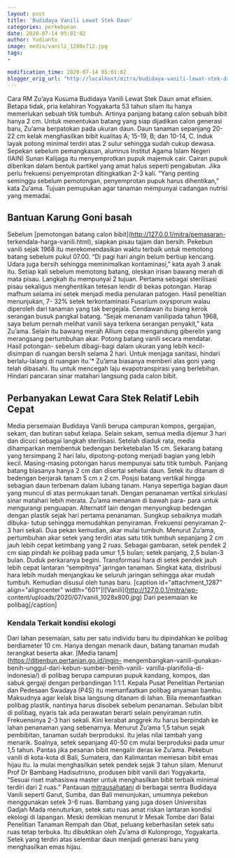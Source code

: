 ```yaml
---
layout: post
title: 'Budidaya Vanili Lewat Stek Daun'
categories: perkebunan
date: 2020-07-14 05:01:02
author: Yudianto
image: media/vanili_1280x712.jpg
tags:
- 

modification_time: 2020-07-14 05:01:02
blogger_orig_url: "http://localhost/mitra/budidaya-vanili-lewat-stek-daun.html"
---
```


Cara RM Zu’aya Kusuma Budidaya Vanili Lewat Stek Daun amat efisien. Betapa
tidak, pria kelahiran Yogyakarta 53 tahun silam itu hanya memerlukan sebuah
titik tumbuh. Artinya panjang batang calon sebuah bibit hanya 2 cm. Untuk
menentukan batang yang siap dijadikan calon generasi baru, Zu’ama berpatokan
pada ukuran daun. Daun tanaman sepanjang 20-22 cm kelak menghasilkan bibit
kualitas A; 15-19, B; dan 10-14, C. Induk layak potong minimal terdiri atas 2
sulur sehingga sudah cukup dewasa. Sepekan sebelum pemangkasan, alumnus
Institut Agama Islam Negeri (IAIN) Sunan Kalijaga itu menyemprotkan pupuk
majemuk cair. Cairan pupuk diberikan dalam bentuk partikel yang amat halus
seperti pengabutan. Jika perlu frekuensi penyemprotan ditingkatkan 2-3 kali.
“Yang penting seminggu sebelum pemotongan, penyemprotan pupuk harus
dihentikan,” kata Zu’ama. Tujuan pemupukan agar tanaman mempunyai cadangan
nutrisi yang memadai.

## Bantuan Karung Goni basah

Sebelum [pemotongan batang calon bibit](http://127.0.0.1/mitra/pemasaran-
terkendala-harga-vanili.html), siapkan pisau tajam dan bersih. Pekebun vanili
sejak 1968 itu merekomendasikan waktu terbaik untuk memotong batang sebelum
pukul 07.00. “Di pagi hari angin belum bertiup kencang. Udara juga bersih
sehingga meminimalkan kontaminasi,” kata ayah 3 anak itu. Setiap kali sebelum
memotong batang, oleskan irisan bawang merah di mata pisau. Langkah itu
mempunyai 2 tujuan. Pertama sebagai sterilisasi pisau sekaligus menghentikan
tetesan lendir di bekas potongan. Harap mafhum selama ini setek menjadi media
penularan patogen. Hasil penelitian menunjukan, 7- 32% setek terkontaminasi
Fusarium oxysporum walau diperoleh dari tanaman yang tak bergejala. Cendawan
itu biang kerok serangan busuk pangkal batang. “Sejak menanam vanilipada tahun
1968, saya belum pernah melihat vanili saya terkena serangan penyakit,” kata
Zu’ama. Selain itu bawang merah Allium cepa mengandung giberelin yang
merangsang pertumbuhan akar. Potong batang vanili secara mendatar. Hasil
potongan- sebelum dibagi-bagi dalam ukuran yang lebih kecil-disimpan di
ruangan bersih selama 2 hari. Untuk menjaga sanitasi, hindari berlalu-lalang
di ruangan itu.'* Zu’ama biasanya memberi alas goni yang telah dibasahi. Itu
untuk mencegah laju evapotranspirasi yang berlebihan. Hindari pancaran sinar
matahari langsung pada calon bibit.

## Perbanyakan Lewat Cara Stek Relatif Lebih Cepat

Media persemaian Budidaya Vanili berupa campuran kompos, gergajian, sekam, dan
butiran sabut kelapa. Selain sekam, semua media dijemur 3 hari dan dicuci
sebagai langkah sterilisasi. Setelah diaduk rata, media dihamparkan membentuk
bedengan berketebalan 15 cm. Sekarang batang yang tersimpang 2 hari lalu,
dipotong-potong menjadi bagian yang lebih kecil. Masing-masing potongan harus
mempunyai satu titik tumbuh. Panjang batang biasanya hanya 2 cm dan disertai
sehelai daun. Setek itu ditanam di bedengan berjarak tanam 5 cm x 2 cm. Posjsi
batang vertikal hingga sebagian daun terbenam dalam lubang tanam. Hanya
sepertiga bagian daun yang muncul di atas permukaan tanah. Dengan penanaman
vertikal sirkulasi sinar matahari lebih merata. Zu’ama menanam di bawah para-
para untuk mengurangi penguapan. Alternatif lain dengan menyungkup bedengan
dengan plastik sejak hari pertama penanaman. Sungkup sebaiknya mudah dibuka-
tutup sehingga memudahkan penyiraman. Frekuensi penyiraman 2-3 hari sekali.
Dua pekan kemudian, akar mulai tumbuh. Menurut Zu’ama, pertumbuhan akar setek
yang terdiri atas satu titik tumbuh sepanjang 2 cm jauh lebih cepat ketimbang
yang 2 ruas. Sebagai gambaran, setek pendek 2 cm siap pindah ke polibag pada
umur 1,5 bulan; setek panjang, 2,5 bulan-3 bulan. Duduk perkaranya begini.
Transformasi hara di setek pendek jauh lebih cepat lantaran “sempitnya”
jaringan tanaman. Singkat kata, distribusi hara lebih mudah menjangkau ke
seluruh jaringan sehingga akar mudah tumbuh. Kemudian disusul oleh tunas baru.
[caption id="attachment_1287" align="aligncenter"
width="601"]![Vanili](http://127.0.0.1/mitra/wp-
content/uploads/2020/07/vanili_1028x800.jpg) Dari pesemaian ke
polibag[/caption]

### Kendala Terkait kondisi ekologi

Dari lahan pesemaian, satu per satu individu baru itu dipindahkan ke polibag
berdiameter 10 cm. Hanya dengan menarik daun, batang tanaman mudah terangkat
beserta akar. [Media tanam](https://ditjenbun.pertanian.go.id/ingin-
mengembangkan-vanili-gunakan-benih-unggul-dari-kebun-sumber-benih-vanili-
vanilla-planifolia-di-indonesia/) di polibag berupa campuran pupuk kandang,
kompos, dan sabuk gergaji dengan perbandingan 1:1:1. Kepala Pusat Penelitian
Pertanian dan Pedesaan Swadaya (P4S) itu memanfaatkan polibag anyaman bambu.
Maksudnya agar kelak bisa langsung ditanam di lahan. Bila memanfaatkan polibag
plastik, nantinya harus disobek sebelum penanaman. Sebulan bibit di polibag,
nyaris tak ada perawatan berarti selain penyiraman rutin. Frekuensinya 2-3
hari sekali. Kini kerabat anggrek itu harus berpindah ke lahan penanaman yang
sebenarnya. Menurut Zu’ama 1,5 tahun sejak pembibitan, tanaman sudah
berproduksi. Itu jelas nilai tambah yang menarik. Soalnya, setek sepanjang
40-50 cm mulai berproduksi pada umur 1,5 tahun. Pantas jika pesanan bibit
mengalir deras ke Zu’ama. Pekebun vanili di kota-kota di Bali, Sumatera, dan
Kalimantan memesan bibit emas hijau itu. Ia mulai menghasilkan setek pendek
sejak 3 tahun silam. Menurut Prof Dr Bambang Hadisutrisno, produsen bibit
vanili dari Yogyakarta, “Sesuai riset mahasiswa master untuk menghasilkan
bibit terbaik minimal terdiri dari 2 ruas.” Pantauan
[mitrausahatani](http://127.0.0.1/mitra/) di berbagai sentra Budidaya Vanili
seperti Garut, Sumba, dan Bali menunjukan, umumnya pekebun menggunakan setek
3-6 ruas. Bambang yang juga dosen Universitas Gadjah Mada menuturkan, setek
satu ruas amat riskan lantaran kondisi ekologi di lapangan. Meski demikian
menurut Ir Mesak Tombe dari Balai Penelitian Tanaman Rempah dan Obat, peluang
keberhasilan setek satu ruas tetap terbuka. Itu dibuktikan oleh Zu’ama di
Kulonprogo, Yogyakarta. Setek yang terdiri atas selembar daun menjadi generasi
baru yang menghasilkan emas hijau.


